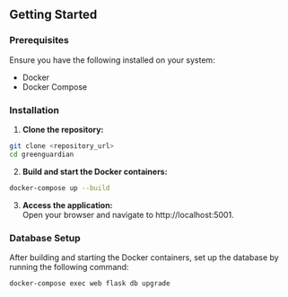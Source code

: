 ## Getting Started

### Prerequisites

Ensure you have the following installed on your system:

- Docker
- Docker Compose

### Installation

1. **Clone the repository:**

```bash
git clone <repository_url>
cd greenguardian
```

2. **Build and start the Docker containers:**
```bash
docker-compose up --build 
```
3. **Access the application:**  
Open your browser and navigate to http://localhost:5001.

### Database Setup
After building and starting the Docker containers, set up the database by running the following command:  
```bash
docker-compose exec web flask db upgrade
```